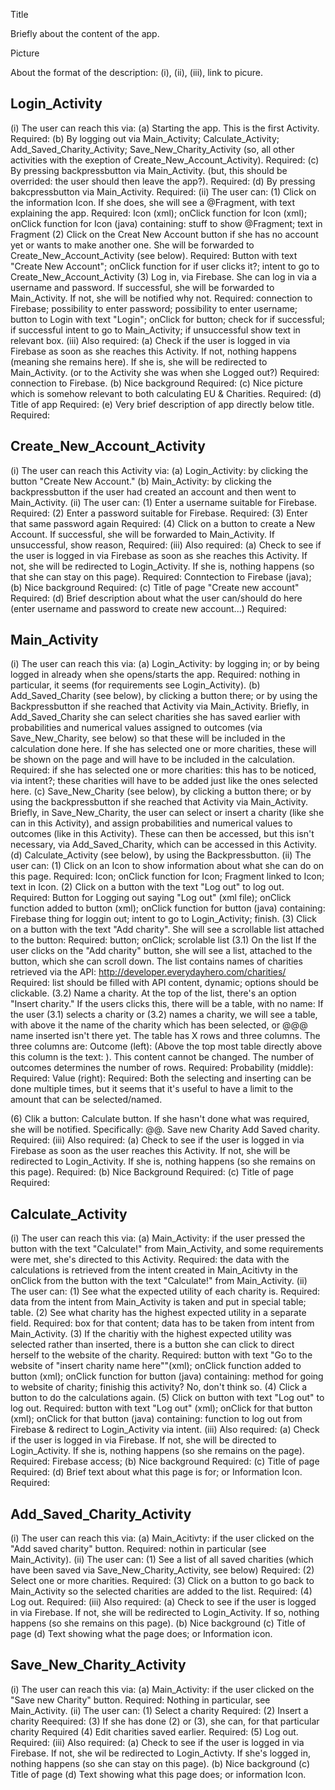 Title

Briefly about the content of the app.

Picture

About the format of the description: (i), (ii), (iii), link to picure.

## Login_Activity
(i) The user can reach this via:
  (a) Starting the app. This is the first Activity.
    Required:
  (b) By logging out via Main_Activity; Calculate_Activity; Add_Saved_Charity_Activity; Save_New_Charity_Activity (so, all other activities with the exeption of Create_New_Account_Activity).
    Required:
  (c) By pressing backpressbutton via Main_Activity. (but, this should be overrided: the user should then leave the app?).
    Required:
  (d) By pressing bakcpressbutton via Main_Activity.
    Required:
(ii) The user can:
  (1) Click on the information Icon. If she does, she will see a @Fragment, with text explaining the app.
    Required: Icon (xml); onClick function for Icon (xml); onClick function for Icon (java) containing: stuff to show @Fragment; text in Fragment
  (2) Click on the Creat New Account button if she has no account yet or wants to make another one. She will be forwarded to Create_New_Account_Activity (see below).
    Required: Button with text "Create New Account"; onClick function for if user clicks it?; intent to go to Create_New_Account_Activity
  (3) Log in, via Firebase. She can log in via a username and password. If successful, she will be forwarded to Main_Activity. If not, she will be notified why not.
    Required: connection to Firebase; possibility to enter password; possibility to enter username; button to Login with text "Login";       onClick for button; check for if successful; if successful intent to go to Main_Activity; if unsuccessful show text in relevant box.
(iii) Also required:
  (a) Check if the user is logged in via Firebase as soon as she reaches this Activity. If not, nothing happens (meaning she remains here). If she is, she will be redirected to Main_Activity. (or to the Activity she was when she Logged out?)
    Required: connection to Firebase.
  (b) Nice background
    Required:
  (c) Nice picture which is somehow relevant to both calculating EU & Charities.
    Required:
  (d) Title of app
    Required:
  (e) Very brief description of app directly below title.
    Required:  
  
## Create_New_Account_Activity
(i) The user can reach this Activity via:
  (a) Login_Activity: by clicking the button "Create New Account."
  (b) Main_Activity: by clicking the backpressbutton if the user had created an account and then went to Main_Activity.
(ii) The user can:
  (1) Enter a username suitable for Firebase.
    Required:
  (2) Enter a password suitable for Firebase.
    Required:
  (3) Enter that same password again
    Required:
  (4) Click on a button to create a New Account. If successful, she will be forwarded to Main_Activity. If unsuccessful, show reason,
    Required:
(iii) Also required:
  (a) Check to see if the user is logged in via Firebase as soon as she reaches this Activity. If not, she will be redirected to Login_Activity. If she is, nothing happens (so that she can stay on this page).
    Required: Conntection to Firebase (java); 
  (b) Nice background
    Required:
  (c) Title of page "Create new account"
    Required:
  (d) Brief description about what the user can/should do here (enter username and password to create new account...)
    Required:
  
  
## Main_Activity
(i) The user can reach this via:
    (a) Login_Activity: by logging in; or by being logged in already when she opens/starts the app.
      Required: nothing in particular, it seems (for requirements see Login_Activity).
    (b) Add_Saved_Charity (see below), by clicking a button there; or by using the Backpressbutton if she reached that Activity via Main_Activity. Briefly, in Add_Saved_Charity she can select charities she has saved earlier with probabilities and numerical values assigned to outcomes (via Save_New_Charity, see below) so that  these will be included in the calculation done here. If she has selected one or more charities, these will be shown on the page and will have to be included in the calculation.
      Required: if she has selected one or more charities: this has to be noticed, via intent?; these charities will have to be added just like the ones selected here.
    (c) Save_New_Charity (see below), by clicking a button there; or by using the backpressbutton if she reached that Activity via Main_Activity. Briefly, in Save_New_Charity, the user can select or insert a charity (like she can in this Activity), and assign probabilities and numerical values to outcomes (like in this Activity). These can then be accessed, but this isn't necessary, via Add_Saved_Charity, which can be accessed in this Activity.
    (d) Calculate_Activity (see below), by using the Backpressbutton.
(ii) The user can:
  (1) Click on an Icon to show information about what she can do on this page.
    Required: Icon; onClick function for Icon; Fragment linked to Icon; text in Icon.
  (2) Click on a button with the text "Log out" to log out.
    Required: Button for Logging out saying "Log out" (xml file); onClick function added to button (xml); onClick function for button (java) containing: Firebase thing for loggin out; intent to go to Login_Activity; finish.
  (3) Click on a button with the text "Add charity". She will see a scrollable list attached to the button:
    Required: button; onClick; scrolable list
    (3.1) On the list If the user clicks on the "Add charity" button, she will see a list, attached to the button, which she can scroll down. The list contains names of charities retrieved via the API: http://developer.everydayhero.com/charities/
        Required: list should be filled with API content, dynamic; options should be clickable.
    (3.2) Name a charity. At the top of the list, there's an option "Insert charity." If the users clicks this, there will be a table, with no name:
      If the user (3.1) selects a charity or (3.2) names a charity, we will see a table, with above it the name of the charity which has been selected, or @@@ name inserted isn't there yet.
      The table has X rows and three columns. The three columns are:
      Outcome (left): (Above the top most table directly above this column is the text: ). This content cannot be changed. The number of outcomes determines the number of rows.
        Required:
      Probability (middle):
        Required:
      Value (right):
        Required:
      Both the selecting and inserting can be done multiple times, but it seems that it's useful to have a limit to the amount that can be selected/named.
      
  (6) Clik a button:
  Calculate button. If she hasn't done what was required, she will be notified. Specifically: @@.
  Save new Charity
  Add Saved charity.
    Required:
(iii) Also required:
  (a) Check to see if the user is logged in via Firebase as soon as the user reaches this Activity. If not, she will be redirected to Login_Activity. If she is, nothing happens (so she remains on this page).
    Required:
  (b) Nice Background
    Required:
  (c) Title of page
    Required:
  
## Calculate_Activity
(i) The user can reach this via:
  (a) Main_Activity: if the user pressed the button with the text "Calculate!" from Main_Activity, and some requirements were met, she's directed to this Activity.
  Required: the data with the calculations is retrieved from the intent created in Main_Acitivty in the onClick from the button with the text "Calculate!" from Main_Activity.
(ii) The user can:
  (1) See what the expected utility of each charity is.
      Required: data from the intent from Main_Activity is taken and put in special table; table.
  (2) See what charity has the highest expected utility in a separate field.
      Required: box for that content; data has to be taken from intent from Main_Activity.
  (3) If the charitiy with the highest expected utility was selected rather than inserted, there is a button she can click to direct herself to the website of the charity.
      Required: button with text "Go to the website of "insert charity name here""(xml); onClick function added to button (xml); onClick  function for button (java) containing: method for going to website of charity; finishig this activity? No, don't think so.
  (4) Click a button to do the calculations again.
  (5) Click on button with text "Log out" to log out.
    Required: button with text "Log out" (xml); onClick for that button (xml); onClick for that button (java) containing: function to log out from Firebase & redirect to Login_Activity via intent.
(iii) Also required:
  (a) Check if the user is logged in via Firebase. If not, she will be directed to Login_Activity. If she is, nothing happens (so she remains on the page).
    Required: Firebase access;
  (b) Nice background
    Required:
  (c) Title of page
    Required:
  (d) Brief text about what this page is for; or Information Icon.
    Required:

## Add_Saved_Charity_Activity
(i) The user can reach this via:
  (a) Main_Acitivty: if the user clicked on the "Add saved charity" button.
    Required: nothin in particular (see Main_Activity).
(ii) The user can:
  (1) See a list of all saved charities (which have been saved via Save_New_Charity_Activity, see below)
    Required:
  (2) Select one or more charities.
    Required:
  (3) Click on a button to go back to Main_Activity so the selected charities are added to the list. 
    Required:
  (4) Log out.
    Required:
(iii) Also required:
  (a) Check to see if the user is logged in via Firebase. If not, she will be redirected to Login_Activity. If so, nothing happens (so she remains on this page).
  (b) Nice background
  (c) Title of page
  (d) Text showing what the page does; or Information icon.

## Save_New_Charity_Activity
(i) The user can reach this via:
  (a) Main_Activity: if the user clicked on the "Save new Charity" button.
    Required: Nothing in particular, see Main_Activity.
(ii) The user can:
(1) Select a charity
  Required:
(2) Insert a charity
  Reequired:
(3) If she has done (2) or (3), she can, for that particular charity
  Required
(4) Edit charities saved earlier.
  Required:
(5) Log out.
  Required:
(iii) Also required:
  (a) Check to see if the user is logged in via Firebase. If not, she wil be redirected to Login_Activty. If she's logged in, nothing happens (so she can stay on this page).
  (b) Nice background
  (c) Title of page
  (d) Text showing what this page does; or information Icon.
  

